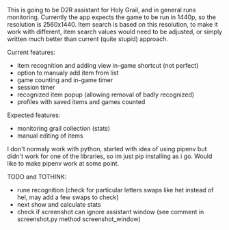 This is going to be D2R assistant for Holy Grail, and in general runs monitoring.
Currently the app expects the game to be run in 1440p, so the resolution is 2560x1440.
Item search is based on this resolution, to make it work with different, item search values would need to be adjusted, or simply written much better than current (quite stupid) approach.

Current features:
- item recognition and adding view in-game shortcut (not perfect)
- option to manualy add item from list
- game counting and in-game timer
- session timer
- recognized item popup (allowing removal of badly recognized)
- profiles with saved items and games counted

Expected features:
- monitoring grail collection (stats)
- manual editing of items

I don't normaly work with python, started with idea of using pipenv but didn't work for one of the libraries, so im just pip installing as i go.
Would like to make pipenv work at some point.

TODO and TOTHINK:

- rune recognition (check for particular letters swaps like het instead of hel, may add a few swaps to check)
- next show and calculate stats
- check if screenshot can ignore assistant window (see comment in screenshot.py method screenshot_window)